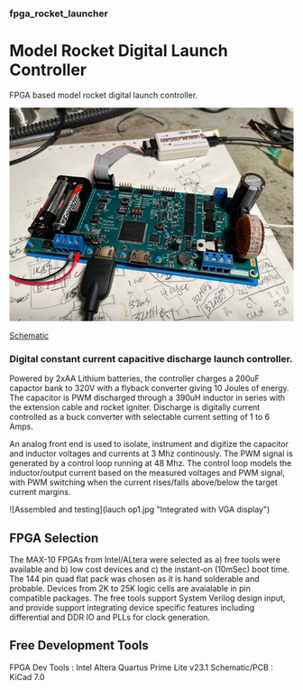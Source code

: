 ### fpga_rocket_launcher

# Model Rocket Digital Launch Controller

FPGA based model rocket digital launch controller.

![Assembled and testing](pcb_v0_8_assy.jpg "Digital Launch Controller Prototype")

[Schematic](fpga_blaster_schem_v0_8.pdf)

### Digital constant current capacitive discharge launch controller.

Powered by 2xAA Lithium batteries, the controller charges a 200uF capactor bank to 320V with a flyback converter giving 10 Joules of energy.
The capacitor is PWM discharged through a 390uH inductor in series with the extension cable and rocket igniter.
Discharge is digitally current controlled as a buck converter with selectable current setting of 1 to 6 Amps.

An analog front end is used to isolate, instrument and digitize the capacitor and inductor voltages and currents at 3 Mhz continously. 
The PWM signal is generated by a control loop running at 48 Mhz. The control loop models the inductor/output current based on the measured voltages
and PWM signal, with PWM switching when the current rises/falls above/below the target current margins.

![Assembled and testing](lauch op1.jpg "Integrated with VGA display")

## FPGA Selection

The MAX-10 FPGAs from Intel/ALtera were selected as a) free tools were available and b) low cost devices and c) the instant-on (10mSec) boot time.
The 144 pin quad flat pack was chosen as it is hand solderable and probable. Devices from 2K to 25K logic cells are avaialable in pin compatible packages.
The free tools support System Verilog design input, and provide support integrating device specific features including differential and DDR IO and PLLs for clock generation. 

## Free Development Tools 

FPGA Dev Tools : Intel Altera Quartus Prime Lite v23.1
Schematic/PCB  : KiCad 7.0






